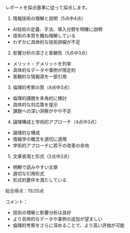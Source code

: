 レポートを採点基準に従って採点します。

1. 情報技術の理解と説明（5点中4点）
- AI技術の定義、手法、導入分野を明確に説明
- 技術の本質を概ね理解している
- わずかに具体的な技術詳細が不足

2. 影響分析の深さと客観性（5点中3点）
- メリット・デメリットを列挙
- 具体的なデータや事例が限定的
- 客観的な情報源を一部引用

3. 倫理的考察の質（4点中3点）
- 倫理的課題を多角的に検討
- 具体的な対応策を提示
- 課題への深い洞察がやや不足

4. 論理構成と学術的アプローチ（4点中3点）
- 論理的な構成
- 情報学の概念を適切に適用
- 学術的アプローチに若干の改善の余地

5. 文章表現と形式（2点中2点）
- 明瞭で読みやすい文章
- 適切な引用形式
- 形式的要件を満たしている

総合得点：15/20点

コメント：
- 技術の理解と影響分析は良好
- より具体的なデータや事例の追加が望ましい
- 倫理的考察をさらに深めることで、より高い評価が可能